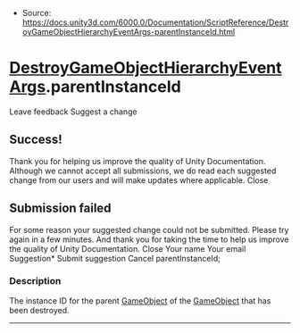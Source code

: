 * Source: https://docs.unity3d.com/6000.0/Documentation/ScriptReference/DestroyGameObjectHierarchyEventArgs-parentInstanceId.html

#  [DestroyGameObjectHierarchyEventArgs](https://docs.unity3d.com/6000.0/Documentation/ScriptReference/DestroyGameObjectHierarchyEventArgs.html).parentInstanceId
Leave feedback
Suggest a change
## Success!
Thank you for helping us improve the quality of Unity Documentation. Although we cannot accept all submissions, we do read each suggested change from our users and will make updates where applicable.
Close
## Submission failed
For some reason your suggested change could not be submitted. Please <a>try again</a> in a few minutes. And thank you for taking the time to help us improve the quality of Unity Documentation.
Close
Your name Your email Suggestion* Submit suggestion
Cancel
parentInstanceId; 
### Description
The instance ID for the parent [GameObject](https://docs.unity3d.com/6000.0/Documentation/ScriptReference/GameObject.html) of the [GameObject](https://docs.unity3d.com/6000.0/Documentation/ScriptReference/GameObject.html) that has been destroyed.
* * *
